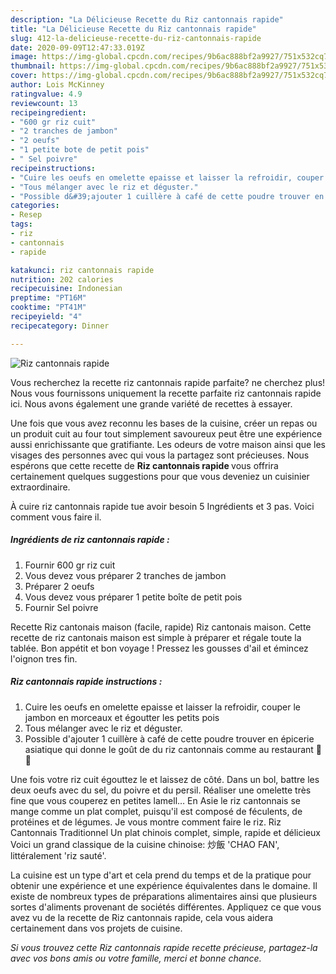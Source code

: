 ```yaml
---
description: "La Délicieuse Recette du Riz cantonnais rapide"
title: "La Délicieuse Recette du Riz cantonnais rapide"
slug: 412-la-delicieuse-recette-du-riz-cantonnais-rapide
date: 2020-09-09T12:47:33.019Z
image: https://img-global.cpcdn.com/recipes/9b6ac888bf2a9927/751x532cq70/riz-cantonnais-rapide-photo-principale-de-la-recette.jpg
thumbnail: https://img-global.cpcdn.com/recipes/9b6ac888bf2a9927/751x532cq70/riz-cantonnais-rapide-photo-principale-de-la-recette.jpg
cover: https://img-global.cpcdn.com/recipes/9b6ac888bf2a9927/751x532cq70/riz-cantonnais-rapide-photo-principale-de-la-recette.jpg
author: Lois McKinney
ratingvalue: 4.9
reviewcount: 13
recipeingredient:
- "600 gr riz cuit"
- "2 tranches de jambon"
- "2 oeufs"
- "1 petite bote de petit pois"
- " Sel poivre"
recipeinstructions:
- "Cuire les oeufs en omelette epaisse et laisser la refroidir, couper le jambon en morceaux et égoutter les petits pois"
- "Tous mélanger avec le riz et déguster."
- "Possible d&#39;ajouter 1 cuillère à café de cette poudre trouver en épicerie asiatique qui donne le goût de du riz cantonnais comme au restaurant 🍴😉"
categories:
- Resep
tags:
- riz
- cantonnais
- rapide

katakunci: riz cantonnais rapide 
nutrition: 202 calories
recipecuisine: Indonesian
preptime: "PT16M"
cooktime: "PT41M"
recipeyield: "4"
recipecategory: Dinner

---
```



![Riz cantonnais rapide](https://img-global.cpcdn.com/recipes/9b6ac888bf2a9927/751x532cq70/riz-cantonnais-rapide-photo-principale-de-la-recette.jpg)

Vous recherchez la recette riz cantonnais rapide parfaite? ne cherchez plus! Nous vous fournissons uniquement la recette parfaite riz cantonnais rapide ici. Nous avons également une grande variété de recettes à essayer.

Une fois que vous avez reconnu les bases de la cuisine, créer un repas ou un produit cuit au four tout simplement savoureux peut être une expérience aussi enrichissante que gratifiante. Les odeurs de votre maison ainsi que les visages des personnes avec qui vous la partagez sont précieuses. Nous espérons que cette recette de <strong> Riz cantonnais rapide </strong> vous offrira certainement quelques suggestions pour que vous deveniez un cuisinier extraordinaire.

<!--inarticleads1-->

À cuire riz cantonnais rapide tue avoir besoin 5 Ingrédients et 3 pas. Voici comment vous faire il.

##### Ingrédients de riz cantonnais rapide :

1. Fournir 600 gr riz cuit
1. Vous devez vous préparer 2 tranches de jambon
1. Préparer 2 oeufs
1. Vous devez vous préparer 1 petite boîte de petit pois
1. Fournir  Sel poivre


Recette Riz cantonais maison (facile, rapide) Riz cantonais maison. Cette recette de riz cantonais maison est simple à préparer et régale toute la tablée. Bon appétit et bon voyage ! Pressez les gousses d&#39;ail et émincez l&#39;oignon tres fin. 

<!--inarticleads2-->

##### Riz cantonnais rapide instructions :

1. Cuire les oeufs en omelette epaisse et laisser la refroidir, couper le jambon en morceaux et égoutter les petits pois
1. Tous mélanger avec le riz et déguster.
1. Possible d&#39;ajouter 1 cuillère à café de cette poudre trouver en épicerie asiatique qui donne le goût de du riz cantonnais comme au restaurant 🍴😉


Une fois votre riz cuit égouttez le et laissez de côté. Dans un bol, battre les deux oeufs avec du sel, du poivre et du persil. Réaliser une omelette très fine que vous couperez en petites lamell… En Asie le riz cantonnais se mange comme un plat complet, puisqu&#39;il est composé de féculents, de protéines et de légumes. Je vous montre comment faire le riz. Riz Cantonnais Traditionnel Un plat chinois complet, simple, rapide et délicieux Voici un grand classique de la cuisine chinoise: 炒飯 &#39;CHAO FAN&#39;, littéralement &#39;riz sauté&#39;. 

<!--inarticleads1-->

<p>
La cuisine est un type d'art et cela prend du temps et de la pratique pour obtenir une expérience et une expérience équivalentes dans le domaine. Il existe de nombreux types de préparations alimentaires ainsi que plusieurs sortes d'aliments provenant de sociétés différentes. Appliquez ce que vous avez vu de la recette de Riz cantonnais rapide, cela vous aidera certainement dans vos projets de cuisine.
</p>

<p>
<i>Si vous trouvez cette Riz cantonnais rapide recette précieuse, partagez-la avec vos bons amis ou votre famille, merci et bonne chance.</i>
</p>
